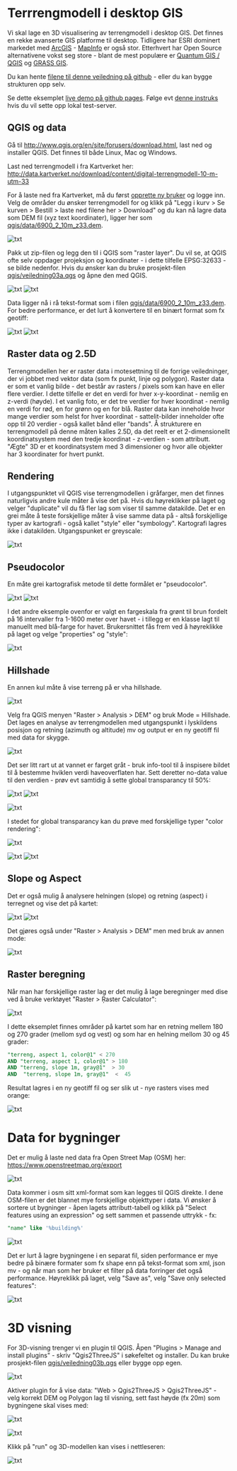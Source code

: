 # Terrrengmodell i desktop GIS

Vi skal lage en 3D visualisering av terrengmodell i desktop GIS. Det finnes en rekke avanserte GIS platforme til desktop. Tidligere har ESRI dominert markedet med [ArcGIS](http://www.esri.com/software/arcgis) - [MapInfo](http://www.mapinfo.com/) er også stor. Etterhvert har Open Source alternativene vokst seg store - blant de mest populære er [Quantum GIS / QGIS](http://www.qgis.org/en) og [GRASS GIS](http://grass.osgeo.org/).

Du kan hente [filene til denne veiledning på github](https://github.com/GeoForum/veiledning03) - eller du kan bygge strukturen opp selv.

Se dette eksemplet <a href="http://geoforum.github.io/veiledning03/" target="_blank">live demo på github pages</a>. Følge evt [denne instruks](testserver.md) hvis du vil sette opp lokal test-server.

## QGIS og data
Gå til http://www.qgis.org/en/site/forusers/download.html, last ned og installer QGIS. Det finnes til både Linux, Mac og Windows.

Last ned terrengmodell i fra Kartverket her:
http://data.kartverket.no/download/content/digital-terrengmodell-10-m-utm-33

For å laste ned fra Kartverket, må du først [opprette ny bruker](http://data.kartverket.no/download/user/register) og logge inn. Velg de områder du ønsker terrengmodell for og klikk på "Legg i kurv > Se kurven > Bestill > laste ned filene her > Download" og du kan nå lagre data som DEM fil (xyz text koordinater), ligger her som [qgis/data/6900_2_10m_z33.dem](qgis/data/6900_2_10m_z33.dem).

![txt](img/kv01.png)

Pakk ut zip-filen og legg den til i QGIS som "raster layer". Du vil se, at QGIS ofte selv oppdager projeksjon og koordinater - i dette tilfelle EPSG:32633 - se bilde nedenfor. Hvis du ønsker kan du bruke prosjekt-filen [qgis/veiledning03a.qgs](qgis/veiledning03a.qgs) og åpne den med QGIS.

![txt](img/q04.png) ![txt](img/q03.png)

Data ligger nå i rå tekst-format som i filen [qgis/data/6900_2_10m_z33.dem](qgis/data/6900_2_10m_z33.dem). For bedre performance, er det lurt å konvertere til en binært format som fx geotiff:

![txt](img/q01.png) ![txt](img/q02.png)

## Raster data og 2.5D

Terrengmodellen her  er raster data i motesettning til de forrige veiledninger, der vi jobbet med vektor data (som fx punkt, linje og polygon). Raster data er som et vanlig bilde - det består av rasters / pixels som kan have en eller flere verdier. I dette tilfelle er det en verdi for hver x-y-koordinat - nemlig en z-verdi (høyde). I et vanlig foto, er det tre verdier for hver koordinat - nemlig en verdi for rød, en for grønn og en for blå. Raster data kan inneholde hvor mange verdier som helst for hver koordinat - sattelit-bilder inneholder ofte opp til 20 verdier - også kallet bånd eller "bands". Å strukturere en terrengmodell på denne måten kalles 2.5D, da det reelt er et 2-dimensionellt koordinatsystem med den tredje koordinat - z-verdien - som attributt. "Ægte" 3D er et koordinatsystem med 3 dimensioner og hvor alle objekter har 3 koordinater for hvert punkt.

## Rendering

I utgangspunktet vil QGIS vise terrengmodellen i gråfarger, men det finnes naturligvis andre kule måter å vise det på. Hvis du høyreklikker på laget og velger "duplicate" vil du få fler lag som viser til samme datakilde. Det er en grei måte å teste forskjellige måter å vise samme data på - altså forskjellige typer av kartografi - også kallet "style" eller "symbology". Kartografi lagres ikke i datakilden. Utgangspunket er greyscale:

![txt](img/350_q05a.jpg) 

## Pseudocolor
En måte grei kartografisk metode til dette formålet er "pseudocolor". 

![txt](img/350_q05b.jpg) ![txt](img/350_q05c.jpg)

I det andre eksemple ovenfor er valgt en fargeskala fra grønt til brun fordelt på 16 intervaller fra 1-1600 meter over havet - i tillegg er en klasse lagt til manuellt med blå-farge for havet. Brukersnittet fås frem ved å høyreklikke på laget og velge "properties" og "style":

![txt](img/q06.png)

## Hillshade
En annen kul måte å vise terreng på er vha hillshade. 

![txt](img/350_q07b.jpg) 

Velg fra QGIS menyen "Raster > Analysis > DEM" og bruk Mode = Hillshade. Det lages en analyse av terrengmodellen med utgangspunkt i lyskildens posisjon og retning (azimuth og altitude) mv og output er en ny geotiff fil med data for skygge. 

![txt](img/q07a.png) 

Det ser litt rart ut at vannet er farget gråt - bruk info-tool til å inspisere bildet til å bestemme hviklen verdi haveoverflaten har. Sett deretter no-data value til den verdien - prøv evt samtidig å sette global transparancy til 50%:

![txt](img/q07c.png) ![txt](img/q07d.png)

![txt](img/q07e.png)

I stedet for global transparancy kan du prøve med forskjellige typer "color rendering":

![txt](img/q07f.mutiply.png)

![txt](img/350_q07g.50transp.jpg) ![txt](img/350_q07g.multiply.jpg) 

## Slope og Aspect
Det er også mulig å analysere helningen (slope) og retning (aspect) i terregnet og vise det på kartet:

![txt](img/350_q08b.jpg) ![txt](img/350_q09b.jpg)

Det gjøres også under "Raster > Analysis > DEM" men med bruk av annen mode:

![txt](img/q10.png) 

## Raster beregning

Når man har forskjellige raster lag er det mulig å lage beregninger med dise ved å bruke verktøyet "Raster > Ŗaster Calculator":

![txt](img/q11b.png) 

I dette eksemplet finnes områder på kartet som har en retning mellem 180 og 270 grader (mellom syd og vest) og som har en helning mellom 30 og 45 grader:

```sql
"terreng, aspect 1, color@1" < 270  
AND "terreng, aspect 1, color@1" > 180 
AND "terreng, slope 1m, gray@1"  > 30 
AND  "terreng, slope 1m, gray@1"  <  45
```
Resultat lagres i en ny geotiff fil og ser slik ut - nye rasters vises med orange:

![txt](img/350_q11c.jpg) 

# Data for bygninger

Det er mulig å laste ned data fra Open Street Map (OSM) her:
https://www.openstreetmap.org/export

![txt](img/q12b.png) 

Data kommer i osm sitt xml-format som kan legges til QGIS direkte. I dene OSM-filen er det blannet mye forskjellige objekttyper i data. Vi ønsker å sortere ut bygninger - åpen lagets attributt-tabell og klikk på "Select features using an expression" og sett sammen et passende uttrykk - fx:

```sql
"name" like '%building%'
```

![txt](img/q12a.png) 

Det er lurt å lagre bygningene i en separat fil, siden performance er mye bedre på binære formater som fx shape enn på tekst-format som xml, json mv - og når man som her bruker et filter på data forringer det også performance. Høyreklikk på laget, velg "Save as", velg "Save only selected features":

![txt](img/q12c.png) 

# 3D visning

For 3D-visning trenger vi en plugin til QGIS. Åpen "Plugins > Manage and install plugins" - skriv "Qgis2ThreeJS" i søkefeltet og installer. Du kan bruke prosjekt-filen [qgis/veiledning03b.qgs](qgis/veiledning03b.qgs) eller bygge opp egen.

![txt](img/q12e.png) 

Aktiver plugin for å vise data: "Web > Qgis2ThreeJS > Qgis2ThreeJS" - velg korrekt DEM og Polygon lag til visning, sett fast høyde (fx 20m) som bygningene skal vises med:

![txt](img/q12f.png) 

![txt](img/q12g.png) 

Klikk på "run" og 3D-modellen kan vises i nettleseren:

![txt](img/q12d.jpg) 



